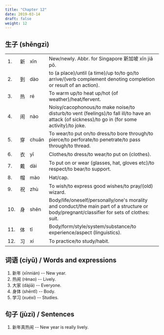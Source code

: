 ```yaml
---
title: "Chapter 12"
date: 2019-03-14
draft: false
weight: 12
---
```


## 生子 (shēngzì)

|     |     |       |   |
|-----|-----|-------|---|
| 1.  | 新  | xīn   | New/newly. Abbr. for Singapore 新加坡 xīn jiā pō. |
| 2.  | 到  | dào   | to (a place)/until (a time)/up to/to go/to arrive/(verb complement denoting completion or result of an action). |
| 3.  | 热  | ré    | To warm up/to heat up/hot (of weather)/heat/fervent. |
| 4.  | 闹  | nào   | Noisy/cacophonous/to make noise/to disturb/to vent (feelings)/to fall ill/to have an attack (of sickness)/to go in (for some activity)/to joke. |
| 5.  | 穿  | chuān | To wear/to put on/to dress/to bore through/to pierce/to perforate/to penetrate/to pass through/to thread. |
| 6.  | 衣  | yī    | Clothes/to dress/to wear/to put on (clothes). |
| 7.  | 戴  | dài   | To put on or wear (glasses, hat, gloves etc)/to respect/to bear/to support. |
| 8.  | 帽  | mào   | Hat/cap. |
| 9.  | 祝  | zhù   | To wish/to express good wishes/to pray/(old) wizard. |
| 10. | 身  | shēn  | Body/life/oneself/personally/one's morality and conduct/the main part of a structure or body/pregnant/classifier for sets of clothes: suit. |
| 11. | 体  | tǐ    | Body/form/style/system/substance/to experience/aspect (linguistics). |
| 12. | 习  | xí    | To practice/to study/habit. |

## 词语 (cíyǔ) / Words and expressions

1. 新年 (xīnnián) -- New year.
2. 热闹 (rènao) -- Lively.
3. 大家 (dàjiā) -- Everyone.
4. 身体 (shēntǐ) -- Body.
5. 学习 (xuéxí) -- Studies.

## 句子 (jùzi) / Sentences

1. 新年真热闹 -- New year is really lively.



